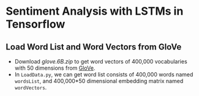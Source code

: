 # Sentiment Analysis with LSTMs in Tensorflow
## Load Word List and Word Vectors from GloVe
- Download _glove.6B.zip_ to get word vectors of 400,000 vocabularies with 50 dimensions from [GloVe](https://nlp.stanford.edu/projects/glove/).
- In `LoadData.py`, we can get word list consists of 400,000 words named `wordsList`, and 400,000*50 dimensional embedding matrix named `wordVectors`.